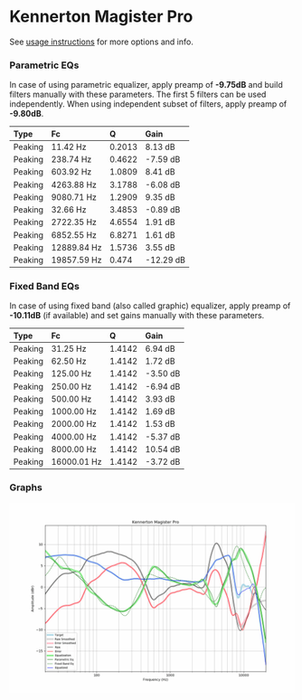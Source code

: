 # Kennerton Magister Pro
See [usage instructions](https://github.com/jaakkopasanen/AutoEq#usage) for more options and info.

### Parametric EQs
In case of using parametric equalizer, apply preamp of **-9.75dB** and build filters manually
with these parameters. The first 5 filters can be used independently.
When using independent subset of filters, apply preamp of **-9.80dB**.

| Type    | Fc          |      Q | Gain      |
|:--------|:------------|:-------|:----------|
| Peaking | 11.42 Hz    | 0.2013 | 8.13 dB   |
| Peaking | 238.74 Hz   | 0.4622 | -7.59 dB  |
| Peaking | 603.92 Hz   | 1.0809 | 8.41 dB   |
| Peaking | 4263.88 Hz  | 3.1788 | -6.08 dB  |
| Peaking | 9080.71 Hz  | 1.2909 | 9.35 dB   |
| Peaking | 32.66 Hz    | 3.4853 | -0.89 dB  |
| Peaking | 2722.35 Hz  | 4.6554 | 1.91 dB   |
| Peaking | 6852.55 Hz  | 6.8271 | 1.61 dB   |
| Peaking | 12889.84 Hz | 1.5736 | 3.55 dB   |
| Peaking | 19857.59 Hz | 0.474  | -12.29 dB |

### Fixed Band EQs
In case of using fixed band (also called graphic) equalizer, apply preamp of **-10.11dB**
(if available) and set gains manually with these parameters.

| Type    | Fc          |      Q | Gain     |
|:--------|:------------|:-------|:---------|
| Peaking | 31.25 Hz    | 1.4142 | 6.94 dB  |
| Peaking | 62.50 Hz    | 1.4142 | 1.72 dB  |
| Peaking | 125.00 Hz   | 1.4142 | -3.50 dB |
| Peaking | 250.00 Hz   | 1.4142 | -6.94 dB |
| Peaking | 500.00 Hz   | 1.4142 | 3.93 dB  |
| Peaking | 1000.00 Hz  | 1.4142 | 1.69 dB  |
| Peaking | 2000.00 Hz  | 1.4142 | 1.53 dB  |
| Peaking | 4000.00 Hz  | 1.4142 | -5.37 dB |
| Peaking | 8000.00 Hz  | 1.4142 | 10.54 dB |
| Peaking | 16000.01 Hz | 1.4142 | -3.72 dB |

### Graphs
![](./Kennerton%20Magister%20Pro.png)